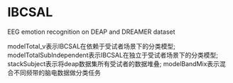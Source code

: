 # IBCSAL
EEG emotion recognition on DEAP and DREAMER dataset

modelTotal_v表示IBCSAL在依赖于受试者场景下的分类模型;
modelTotalSubIndependent表示IBCSAL在独立于受试者场景下的分类模型;
stackSubject表示将deap数据集所有受试者的数据堆叠;
modelBandMix表示混合不同频带的脑电数据做分类任务
